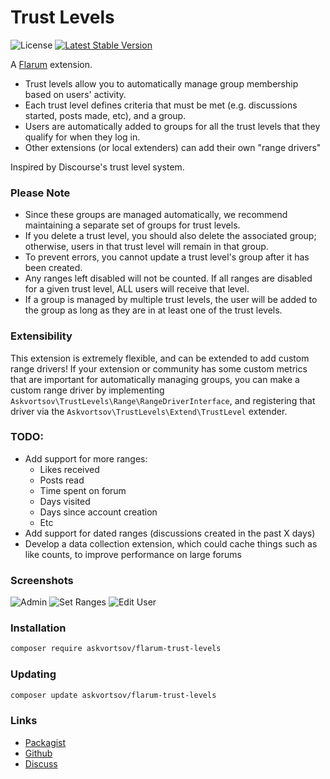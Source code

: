 # Trust Levels

![License](https://img.shields.io/badge/license-MIT-blue.svg) [![Latest Stable Version](https://img.shields.io/packagist/v/askvortsov1/flarum-trust-levels.svg)](https://packagist.org/packages/askvortsov/flarum-trust-levels)

A [Flarum](http://flarum.org) extension.

- Trust levels allow you to automatically manage group membership based on users' activity.
- Each trust level defines criteria that must be met (e.g. discussions started, posts made, etc), and a group.
- Users are automatically added to groups for all the trust levels that they qualify for when they log in.
- Other extensions (or local extenders) can add their own "range drivers"

Inspired by Discourse's trust level system.

### Please Note

- Since these groups are managed automatically, we recommend maintaining a separate set of groups for trust levels.
- If you delete a trust level, you should also delete the associated group; otherwise, users in that trust level will remain in that group.
- To prevent errors, you cannot update a trust level's group after it has been created.
- Any ranges left disabled will not be counted. If all ranges are disabled for a given trust level, ALL users will receive that level.
- If a group is managed by multiple trust levels, the user will be added to the group as long as they are in at least one of the trust levels.

### Extensibility

This extension is extremely flexible, and can be extended to add custom range drivers! If your extension or community has some custom metrics that are important for automatically managing groups, you can make a custom range driver by implementing `Askvortsov\TrustLevels\Range\RangeDriverInterface`, and registering that driver via the `Askvortsov\TrustLevels\Extend\TrustLevel` extender.

### TODO:

- Add support for more ranges:
  - Likes received
  - Posts read
  - Time spent on forum
  - Days visited
  - Days since account creation
  - Etc
- Add support for dated ranges (discussions created in the past X days)
- Develop a data collection extension, which could cache things such as like counts, to improve performance on large forums

### Screenshots

![Admin](https://i.imgur.com/nISg5ex.png)
![Set Ranges](https://i.imgur.com/80r0Mr7.png)
![Edit User](https://i.imgur.com/T8sqsor.png)


### Installation

```sh
composer require askvortsov/flarum-trust-levels
```

### Updating

```sh
composer update askvortsov/flarum-trust-levels
```

### Links

- [Packagist](https://packagist.org/packages/askvortsov/flarum-trust-levels)
- [Github](https://github.com/askvortsov1/flarum-trust-levels)
- [Discuss](https://discuss.flarum.org/d/25977-trust-levels-automatic-group-assignment)